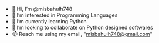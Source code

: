- 👋 Hi, I’m @misbahulh748
- 👀 I’m interested in Programming Languages
- 🌱 I’m currently learning Python
- 💞️ I’m looking to collaborate on Python designed softwares
- 📫 Reach me using my email, "misbahulh748@gmail.com"

<!---
misbahulh748/misbahulh748 is a ✨ special ✨ repository because its `README.md` (this file) appears on your GitHub profile.
You can click the Preview link to take a look at your changes.
--->
